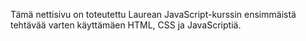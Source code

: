 Tämä nettisivu on toteutettu Laurean JavaScript-kurssin ensimmäistä tehtävää varten käyttämäen HTML, CSS ja JavaScriptiä.
